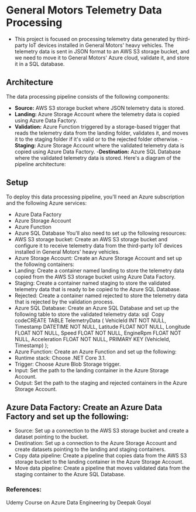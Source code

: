 # General Motors Telemetry Data Processing
 - This project is focused on processing telemetry data generated by third-party IoT devices installed in General Motors' heavy vehicles. The telemetry data is sent in JSON format to an AWS S3 storage bucket, and we need to move it to General Motors' Azure cloud, validate it, and store it in a SQL database.
## Architecture
The data processing pipeline consists of the following components:
- **Source:** AWS S3 storage bucket where JSON telemetry data is stored.
- **Landing:** Azure Storage Account where the telemetry data is copied using Azure Data Factory.
- **Validation:** Azure Function triggered by a storage-based trigger that reads the telemetry data from the landing folder, validates it, and moves it to the staging folder if it's valid or to the rejected folder otherwise.
-**Staging:** Azure Storage Account where the validated telemetry data is copied using Azure Data Factory.
-**Destination:** Azure SQL Database where the validated telemetry data is stored.
Here's a diagram of the pipeline architecture:

## Setup
To deploy this data processing pipeline, you'll need an Azure subscription and the following Azure services:
- Azure Data Factory
- Azure Storage Account
- Azure Function
- Azure SQL Database
You'll also need to set up the following resources:
- AWS S3 storage bucket: Create an AWS S3 storage bucket and configure it to receive telemetry data from the third-party IoT devices installed in General Motors' heavy vehicles.
- Azure Storage Account: Create an Azure Storage Account and set up the following containers:
- Landing: Create a container named landing to store the telemetry data copied from the AWS S3 storage bucket using Azure Data Factory.
- Staging: Create a container named staging to store the validated telemetry data that is ready to be copied to the Azure SQL Database.
- Rejected: Create a container named rejected to store the telemetry data that is rejected by the validation process.
- Azure SQL Database: Create an Azure SQL Database and set up the following table to store the validated telemetry data: sql  Copy codeCREATE TABLE TelemetryData (
    VehicleId INT NOT NULL,
    Timestamp DATETIME NOT NULL,
    Latitude FLOAT NOT NULL,
    Longitude FLOAT NOT NULL,
    Speed FLOAT NOT NULL,
    EngineRpm FLOAT NOT NULL,
    Acceleration FLOAT NOT NULL,
    PRIMARY KEY (VehicleId, Timestamp)
);
- Azure Function: Create an Azure Function and set up the following:
- Runtime stack: Choose .NET Core 3.1.
- Trigger: Choose Azure Blob Storage trigger.
- Input: Set the path to the landing container in the Azure Storage Account.
- Output: Set the path to the staging and rejected containers in the Azure Storage Account.
## Azure Data Factory: Create an Azure Data Factory and set up the following:
- Source: Set up a connection to the AWS S3 storage bucket and create a dataset pointing to the bucket.
- Destination: Set up a connection to the Azure Storage Account and create datasets pointing to the landing and staging containers.
- Copy data pipeline: Create a pipeline that copies data from the AWS S3 storage bucket to the landing container in the Azure Storage Account.
- Move data pipeline: Create a pipeline that moves validated data from the staging container to the Azure SQL Database.
### References: 
Udemy Course on Azure Data Engineering by Deepak Goyal
